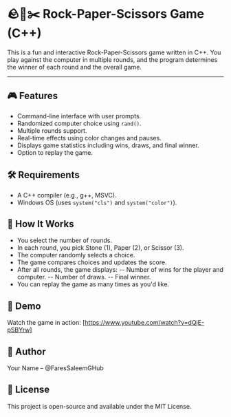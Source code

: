 # 🪨📄✂️ Rock-Paper-Scissors Game (C++)

This is a fun and interactive Rock-Paper-Scissors game written in C++. You play against the computer in multiple rounds, and the program determines the winner of each round and the overall game.

---

## 🎮 Features

- Command-line interface with user prompts.
- Randomized computer choice using `rand()`.
- Multiple rounds support.
- Real-time effects using color changes and pauses.
- Displays game statistics including wins, draws, and final winner.
- Option to replay the game.

## 🛠️ Requirements

- A C++ compiler (e.g., g++, MSVC).
- Windows OS (uses `system("cls")` and `system("color")`).

## 🧠 How It Works
- You select the number of rounds.
- In each round, you pick Stone (1), Paper (2), or Scissor (3).
- The computer randomly selects a choice.
- The game compares choices and updates the score.
- After all rounds, the game displays:
-- Number of wins for the player and computer.
-- Number of draws.
-- Final winner.
- You can replay the game as many times as you'd like.

## 🎥 Demo
Watch the game in action: [https://www.youtube.com/watch?v=dQjE-pSBYrw]

## 👤 Author
Your Name – @FaresSaleemGHub

## 📜 License
This project is open-source and available under the MIT License.

